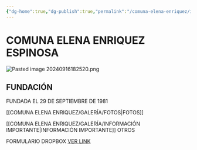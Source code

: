 ```yaml
---
{"dg-home":true,"dg-publish":true,"permalink":"/comuna-elena-enriquez/inicio/","tags":["gardenEntry"],"dgPassFrontmatter":true}
---
```


# **COMUNA ELENA ENRIQUEZ ESPINOSA**

![Pasted image 20240916182520.png](/img/user/COMUNA%20ELENA%20ENRIQUEZ/GALER%C3%8DA/Pasted%20image%2020240916182520.png)

## FUNDACIÓN

FUNDADA EL 29 DE SEPTIEMBRE DE 1981 





[[COMUNA ELENA ENRIQUEZ/GALERÍA/FOTOS\|FOTOS]]




[[COMUNA ELENA ENRIQUEZ/GALERÍA/INFORMACIÓN IMPORTANTE\|INFORMACIÓN IMPORTANTE]]
OTROS



FORMULARIO DROPBOX 
[VER LINK](https://forms.gle/5gdZ9XxNBriC7zMKA)








